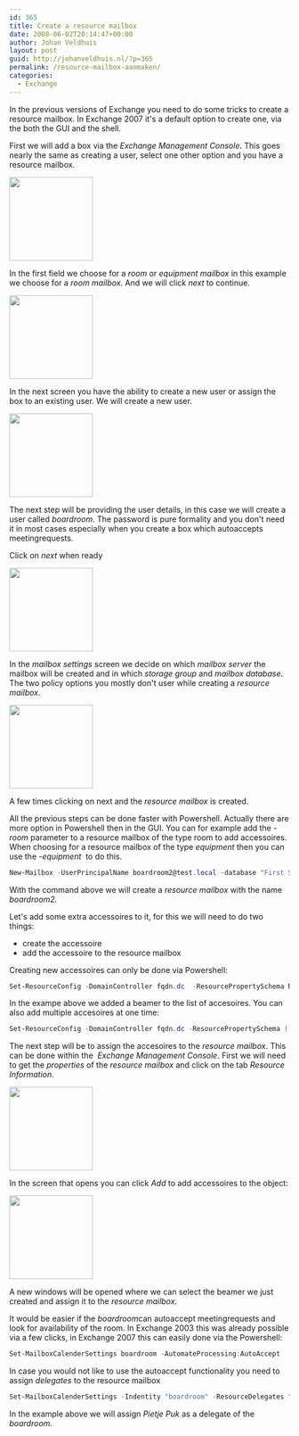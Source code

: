 ```yaml
---
id: 365
title: Create a resource mailbox
date: 2008-06-02T20:14:47+00:00
author: Johan Veldhuis
layout: post
guid: http://johanveldhuis.nl/?p=365
permalink: /resource-mailbox-aanmaken/
categories:
  - Exchange
---
```

In the previous versions of Exchange you need to do some tricks to create a resource mailbox. In Exchange 2007 it's a default option to create one, via the both the GUI and the shell.

First we will add a box via the <em>Exchange Management Console</em>. This goes nearly the same as creating a user, select one other option and you have a resource mailbox.

<a href="https://johanveldhuis.nl/wp-content/uploads/2008/06/step_1.jpg"><img class="alignnone size-thumbnail wp-image-356" title="New mailbox (room)" src="https://johanveldhuis.nl/wp-content/uploads/2008/06/step_1-150x150.jpg" alt="" width="150" height="150" /></a>

In the first field we choose for a <em>room</em> or <em>equipment</em> <em>mailbox</em> in this example we choose for a <em>room mailbox</em>. And we will click <em>next </em>to continue.

<a href="https://johanveldhuis.nl/wp-content/uploads/2008/06/step_2.jpg"><img class="alignnone size-thumbnail wp-image-357" title="New user" src="https://johanveldhuis.nl/wp-content/uploads/2008/06/step_2-150x150.jpg" alt="" width="150" height="150" /></a><a href="https://johanveldhuis.nl/wp-content/uploads/2008/06/step_6.jpg"></a><a href="https://johanveldhuis.nl/wp-content/uploads/2008/06/step_5.jpg"></a>

In the next screen you have the ability to create a new user or assign the box to an existing user. We will create a new user.

<a href="https://johanveldhuis.nl/wp-content/uploads/2008/06/step_3.jpg"><img class="alignnone size-thumbnail wp-image-358" title="New mailbox" src="https://johanveldhuis.nl/wp-content/uploads/2008/06/step_3-150x150.jpg" alt="" width="150" height="150" /></a>

The next step will be providing the user details, in this case we will create a user called <em>boardroom</em>. The password is pure formality and you don't need it in most cases especially when you create a box which autoaccepts meetingrequests.

Click on <em>next </em>when ready

<a href="https://johanveldhuis.nl/wp-content/uploads/2008/06/step_4.jpg"><em><img class="alignnone size-thumbnail wp-image-359" title="Mailbox settings" src="https://johanveldhuis.nl/wp-content/uploads/2008/06/step_4-150x150.jpg" alt="" width="150" height="150" /></em></a>

In the <em>mailbox settings</em> screen we decide on which <em>mailbox server</em> the mailbox will be created and in which <em>storage group </em>and<em> mailbox database</em>. The two policy options you mostly don't user while creating a <em>resource mailbox.</em>

<a href="https://johanveldhuis.nl/wp-content/uploads/2008/06/step_5.jpg"><img class="alignnone size-thumbnail wp-image-360" title="Mailbox created" src="https://johanveldhuis.nl/wp-content/uploads/2008/06/step_5-150x150.jpg" alt="" width="150" height="150" /></a><a href="https://johanveldhuis.nl/wp-content/uploads/2008/06/step_6.jpg"></a>

A few times clicking on next and the <em>resource mailbox</em> is created.

All the previous steps can be done faster with Powershell. Actually there are more option in Powershell then in the GUI. You can for example add the <em>-room </em>parameter to a resource mailbox of the type room to add accessoires. When choosing for a resource mailbox of the type <em>equipment</em> then you can use the -<em>equipment</em>  to do this.

```PowerShell
New-Mailbox -UserPrincipalName boardroom2@test.local -database "First Storage Group\Mailbox Database" -Name "Boardroom 2" -OrganizationalUnit Users -DisplayName "Boardroom 2" -ResetPasswordOnNextLogon $false -Room
```

With the command above we will create a <em>resource mailbox</em> with the name <em>boardroom2.</em>

Let's add some extra accessoires to it, for this we will need to do two things:
<ul>
	<li>create the accessoire</li>
	<li>add the accessoire to the resource mailbox</li>
</ul>
Creating new accessoires can only be done via Powershell:

```PowerShell
Set-ResourceConfig -DomainController fqdn.dc  -ResourcePropertySchema Room/Networkprojector
```

In the exampe above we added a beamer to the list of accesoires. You can also add multiple accesoires at one time:

```PowerShell
Set-ResourceConfig -DomainController fqdn.dc -ResourcePropertySchema ('Room/16Seats','Equipment/Projector','Room/8Seats','Equipment/Whiteboard')
```

The next step will be to assign the accesoires to the <em>resource mailbox</em>. This can be done within the  <em>Exchange Management Console</em>. First we will need to get the <em>properties </em>of the <em>resource mailbox </em>and click on the tab <em>Resource Information</em>.

<a href="https://johanveldhuis.nl/wp-content/uploads/2008/06/step_61.jpg"><img class="alignnone size-thumbnail wp-image-363" title="Resource information" src="https://johanveldhuis.nl/wp-content/uploads/2008/06/step_61-150x150.jpg" alt="" width="150" height="150" /></a>

In the screen that opens you can click <em>Add</em> to add accessoires to the object:

<a href="https://johanveldhuis.nl/wp-content/uploads/2008/06/step_7.jpg"><img class="alignnone size-thumbnail wp-image-364" title="Select Resource" src="https://johanveldhuis.nl/wp-content/uploads/2008/06/step_7-150x150.jpg" alt="" width="150" height="150" /></a>

A new windows will be opened where we can select the beamer we just created and assign it to the <em>resource mailbox</em>.

It would be easier if the <em>boardroom</em>can autoaccept meetingrequests and look for availability of the room. In Exchange 2003 this was already possible via a few clicks, in Exchange 2007 this can easily done via the Powershell:

```PowerShell
Set-MailboxCalenderSettings boardroom -AutomateProcessing:AutoAccept
```

In case you would not like to use the autoaccept functionality you need to assign <em>delegates</em> to the resource mailbox

```PowerShell
Set-MailboxCalenderSettings -Indentity "boardroom" -ResourceDelegates "Pietje Puk"
```

In the example above we will assign <em>Pietje Puk </em>as a delegate of the <em>boardroom.</em>